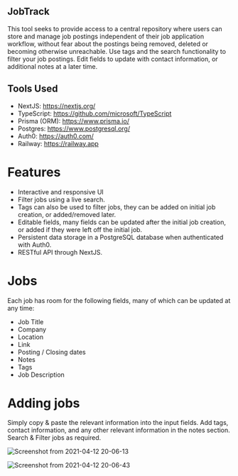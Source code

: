 ## JobTrack

This tool seeks to provide access to a central repository where users can store and manage job postings independent of their job application workflow, without fear about the postings being removed, deleted or becoming otherwise unreachable.
Use tags and the search functionality to filter your job postings.
Edit fields to update with contact information, or additional notes at a later time.





## Tools Used
 - NextJS: https://nextjs.org/
 - TypeScript: https://github.com/microsoft/TypeScript
 - Prisma (ORM): https://www.prisma.io/
 - Postgres: https://www.postgresql.org/
 - Auth0: https://auth0.com/
 - Railway: https://railway.app

# Features

 - Interactive and responsive UI
 - Filter jobs using a live search.
 - Tags can also be used to filter jobs, they can be added on initial job creation, or added/removed later.
 - Editable fields, many fields can be updated after the initial job creation, or added if they were left off the initial job.
 - Persistent data storage in a PostgreSQL database when authenticated with Auth0.
 - RESTful API through NextJS.

# Jobs

Each job has room for the following fields, many of which can be updated at any time:

 - Job Title
 - Company
 - Location
 - Link
 - Posting / Closing dates
 - Notes
 - Tags
 - Job Description

# Adding jobs

Simply copy & paste the relevant information into the input fields.
Add tags, contact information, and any other relevant information in the notes section.
Search & Filter jobs as required.

![Screenshot from 2021-04-12 20-06-13](https://user-images.githubusercontent.com/22286436/114491923-58c6f680-9bcc-11eb-996b-f99cb70e4747.png)

![Screenshot from 2021-04-12 20-06-43](https://user-images.githubusercontent.com/22286436/114491900-4f3d8e80-9bcc-11eb-8b77-9e271f1d7270.png)
